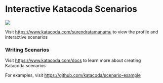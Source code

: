 # Interactive Katacoda Scenarios

[![](http://shields.katacoda.com/katacoda/surendratamanamu/count.svg)](https://www.katacoda.com/surendratamanamu "Get your profile on Katacoda.com")

Visit https://www.katacoda.com/surendratamanamu to view the profile and interactive scenarios

### Writing Scenarios
Visit https://www.katacoda.com/docs to learn more about creating Katacoda scenarios

For examples, visit https://github.com/katacoda/scenario-example
